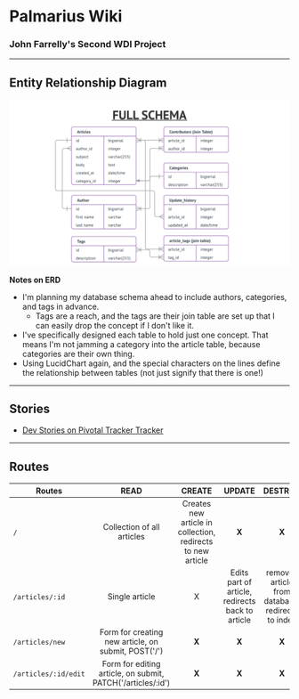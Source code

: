 # Palmarius Wiki
### John Farrelly's Second WDI Project
----

## Entity Relationship Diagram
![ERD](./assets/erd.png)

**Notes on ERD**

- I'm planning my database schema ahead to include authors, categories, and tags in advance.
  - Tags are a reach, and the tags are their join table are set up that I can easily drop the concept if I don't like it.
- I've specifically designed each table to hold just one concept. That means I'm not jamming a category into the article table, because categories are their own thing.
- Using LucidChart again, and the special characters on the lines define the relationship between tables (not just signify that there is one!)

----

## Stories

- [Dev Stories on Pivotal Tracker Tracker](https://www.pivotaltracker.com/n/projects/2039931)

----

## Routes

| Routes        | READ        | CREATE  | UPDATE | DESTROY|
| ------------- |:-------------:| :----:| :----: | :-----: |
| `/`      | Collection of all articles | Creates new article in collection, redirects to new article | **X** | **X** |
| `/articles/:id `| Single article  | X | Edits part of article, redirects back to article | removes article from database, redirects to index |
| `/articles/new `| Form for creating new article, on submit, POST('/') | **X** | **X** | **X**
| `/articles/:id/edit `| Form for editing article, on submit, PATCH('/articles/:id') | **X** | **X** | **X**
